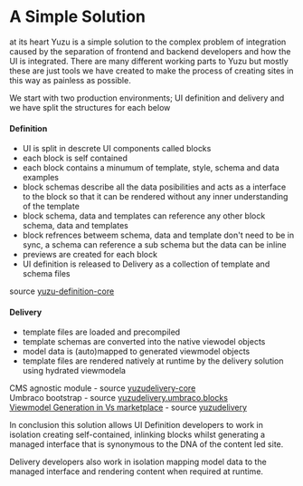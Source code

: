 # A Simple Solution

at its heart Yuzu is a simple solution to the complex problem of integration caused by the separation of frontend and backend developers and how the UI is integrated. There are many different working parts to Yuzu but mostly these are just tools we have created to make the process of creating sites in this way as painless as possible.

We start with two production environments; UI definition and delivery and we have split the structures for each below

#### Definition

- UI is split in descrete UI components called blocks
- each block is self contained
- each block contains a minumum of template, style, schema and data examples
- block schemas describe all the data posibilities and acts as a interface to the block so that it can be rendered without any inner understanding of the template
- block schema, data and templates can reference any other block schema, data and templates
- block refrences betweem schema, data and template don't need to be in sync, a schema can reference a sub schema but the data can be inline
- previews are created for each block
- UI definition is released to Delivery as a collection of template and schema files

source [yuzu-definition-core](https://github.com/balanced-dev/yuzu-definition-core)

#### Delivery

- template files are loaded and precompiled
- template schemas are converted into the native viewodel objects
- model data is (auto)mapped to generated viewmodel objects
- template files are rendered natively at runtime by the delivery solution using hydrated viewmodela

CMS agnostic module - source [yuzudelivery-core](https://github.com/balanced-dev/yuzudelivery.core)  
Umbraco bootstrap - source [yuzudelivery.umbraco.blocks](https://github.com/balanced-dev/yuzudelivery.umbraco.blocks)  
[Viewmodel Generation in Vs marketplace](https://marketplace.visualstudio.com/items?itemName=BalancedDev.yuzudeliveryviewmodelgenerator) - source [yuzudelivery](https://github.com/balanced-dev/yuzudelivery.viewmodelgenerator)

In conclusion this solution allows UI Definition developers to work in isolation creating self-contained, inlinking blocks whilst generating a managed interface that is synonymous to the DNA of the content led site.

Delivery developers also work in isolation mapping model data to the managed interface and rendering content when required at runtime. 
